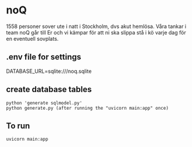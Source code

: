 # noQ
1558 personer sover ute i natt i Stockholm, dvs akut hemlösa. 
Våra tankar i team noQ går till Er och vi kämpar för att ni ska slippa stå i kö varje dag för en eventuell sovplats.

## .env file for settings
DATABASE_URL=sqlite:///noq.sqlite

## create database tables
```
python 'generate sqlmodel.py'
python generate.py (after running the "uvicorn main:app" once)
```
## To run
```
uvicorn main:app
```